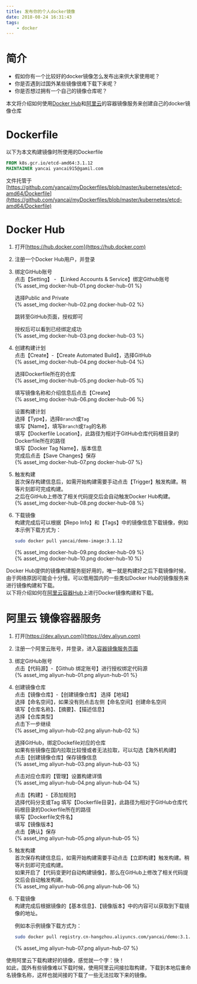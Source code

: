 ```yaml
---
title: 发布你的个人docker镜像
date: 2018-08-24 16:31:43
tags:
    - docker
---
```


# 简介

 - 假如你有一个比较好的docker镜像怎么发布出来供大家使用呢？  
 - 你是否遇到过国外某些镜像很难下载下来呢？  
 - 你是否想过拥有一个自己的镜像仓库呢？

本文将介绍如何使用[Docker Hub](https://hub.docker.com/)和[阿里云](https://www.aliyun.com/)的容器镜像服务来创建自己的docker镜像仓库

<!-- more -->

# Dockerfile

以下为本文构建镜像时所使用的Dockerfile
```dockerfile
FROM k8s.gcr.io/etcd-amd64:3.1.12
MAINTAINER yancai yancai915@gamil.com
```
文件托管于[https://github.com/yancai/myDockerfiles/blob/master/kubernetes/etcd-amd64/Dockerfile](https://github.com/yancai/myDockerfiles/blob/master/kubernetes/etcd-amd64/Dockerfile)

# Docker Hub
 1. 打开[https://hub.docker.com](https://hub.docker.com)

 2. 注册一个Docker Hub用户，并登录
 
 3. 绑定GitHub账号  
    点击【Setting】 - 【Linked Accounts & Service】绑定Github账号  
    {% asset_img docker-hub-01.png docker-hub-01 %}

    选择Public and Private  
    {% asset_img docker-hub-02.png docker-hub-02 %}

    跳转至GitHub页面，授权即可

    授权后可以看到已经绑定成功  
    {% asset_img docker-hub-03.png docker-hub-03 %}

 4. 创建构建计划  
    点击【Create】-【Create Automated Build】，选择GitHub  
    {% asset_img docker-hub-04.png docker-hub-04 %}

    选择Dockerfile所在的仓库  
    {% asset_img docker-hub-05.png docker-hub-05 %}

    填写镜像名称和介绍信息后点击【Create】  
    {% asset_img docker-hub-06.png docker-hub-06 %}

    设置构建计划  
    选择【Type】，选择`Branch`或`Tag`  
    填写【Name】，填写`Branch`或`Tag`的名称  
    填写【Dockerfile Location】，此路径为相对于GitHub仓库代码根目录的Dockerfile所在的路径  
    填写【Docker Tag Name】，版本信息  
    完成后点击【Save Changes】保存  
    {% asset_img docker-hub-07.png docker-hub-07 %}

 5. 触发构建  
    首次保存构建信息后，如需开始构建需要手动点击【Trigger】触发构建。稍等片刻即可完成构建。  
    之后在GitHub上修改了相关代码提交后会自动触发Docker Hub构建。  
    {% asset_img docker-hub-08.png docker-hub-08 %}

 6. 下载镜像  
    构建完成后可以根据【Repo Info】和【Tags】中的镜像信息下载镜像，例如本示例下载方式为：
    ```bash
    sudo docker pull yancai/demo-image:3.1.12
    ```
    {% asset_img docker-hub-09.png docker-hub-09 %}  
    {% asset_img docker-hub-10.png docker-hub-10 %}


Docker Hub提供的镜像构建服务挺好用的，唯一就是构建好之后下载镜像时候，由于网络原因可能会十分慢。可以借用国内的一些类似Docker Hub的镜像服务来进行镜像构建和下载。  
以下将介绍如何在[阿里云容器Hub](https://dev.aliyun.com)上进行Docker镜像构建和下载。

# 阿里云 镜像容器服务

 1. 打开[https://dev.aliyun.com](https://dev.aliyun.com)
 
 2. 注册一个阿里云账号，并登录，进入[容器镜像服务页面](https://cr.console.aliyun.com/repositories)

 3. 绑定GitHub账号  
    点击【代码源】-【Github 绑定账号】进行授权绑定代码源  
    {% asset_img aliyun-hub-01.png aliyun-hub-01 %}

 4. 创建镜像仓库  
    点击【镜像仓库】-【创建镜像仓库】
    选择【地域】  
    选择【命名空间】，如果没有则点击左侧【命名空间】创建命名空间  
    填写【仓库名称】、【摘要】、【描述信息】  
    选择【仓库类型】  
    点击下一步继续  
    {% asset_img aliyun-hub-02.png aliyun-hub-02 %}

    选择GitHub，绑定Dockefile对应的仓库  
    如果有些镜像在国内拉取比较慢或者无法拉取，可以勾选【海外机构建】  
    点击【创建镜像仓库】保存镜像信息  
    {% asset_img aliyun-hub-03.png aliyun-hub-03 %}

    点击对应仓库的【管理】设置构建详情  
    {% asset_img aliyun-hub-04.png aliyun-hub-04 %}

    点击【构建】-【添加规则】  
    选择代码分支或Tag
    填写【Dockerfile目录】，此路径为相对于GitHub仓库代码根目录的Dockerfile所在的路径  
    填写【Dockerfile文件名】  
    填写【镜像版本】  
    点击【确认】保存  
    {% asset_img aliyun-hub-05.png aliyun-hub-05 %}

 5. 触发构建  
    首次保存构建信息后，如需开始构建需要手动点击【立即构建】触发构建。稍等片刻即可完成构建。  
    如果开启了【代码变更时自动构建镜像】，那么在GitHub上修改了相关代码提交后会自动触发构建。  
    {% asset_img aliyun-hub-06.png aliyun-hub-06 %}

 6. 下载镜像  
    构建完成后根据镜像的【基本信息】、【镜像版本】中的内容可以获取到下载镜像的地址。

    例如本示例镜像下载方式为：
    ```bash
    sudo docker pull registry.cn-hangzhou.aliyuncs.com/yancai/demo:3.1.12
    ```
    {% asset_img aliyun-hub-07.png aliyun-hub-07 %}

使用阿里云下载构建好的镜像，感觉就一个字：快！  
如此，国外有些镜像难以下载时候，使用阿里云间接拉取构建，下载到本地后重命名镜像名称，这样也就间接的下载了一些无法拉取下来的镜像。